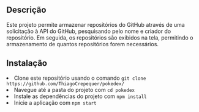 <h2> Descrição</h2>
Este projeto permite armazenar repositórios do GitHub através de uma solicitação à API do GitHub, pesquisando pelo nome e criador do repositório. Em seguida, os repositórios são exibidos na tela, permitindo o armazenamento de quantos repositórios forem necessários.

<h2> Instalação </h2
<ul>
<li>Clone este repositório usando o comando <code>git clone https://github.com/ThiagoCrepequer/pokedex/</code></li>
<li>Navegue até a pasta do projeto com <code>cd pokedex</code></li>
<li>Instale as dependências do projeto com <code>npm install</code></li>
<li>Inicie a aplicação com <code>npm start</code></li>
</ul>
